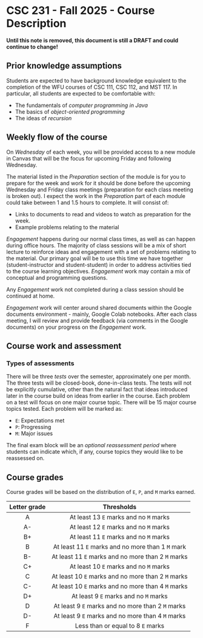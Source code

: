# CSC 231 - Fall 2025 - Course Description

**Until this note is removed, this document is still a DRAFT and could continue to change!**

## Prior knowledge assumptions

Students are expected to have background knowledge equivalent to the completion of the WFU courses of CSC 111, CSC 112, and MST 117.  In particular, all students are expected to be comfortable with:

* The fundamentals of *computer programming in Java*
* The basics of *object-oriented programming*
* The ideas of *recursion*


## Weekly flow of the course

On *Wednesday* of each week, you will be provided access to a new module in Canvas that will be the focus for upcoming Friday and following Wednesday.  

The material listed in the *Preparation* section of the module is for you to prepare for the week and work for it should be done before the upcoming Wednesday and Friday class meetings (preparation for each class meeting is broken out). I expect the work in the *Preparation* part of each module could take between 1 and 1.5 hours to complete. It will consist of:

* Links to documents to read and videos to watch as preparation for the week.
* Example problems relating to the material

*Engagement* happens during our normal class times, as well as can happen during office hours. The majority of class sessions will be a mix of short lecture to reinforce ideas and engagement with a set of problems relating to the material. Our primary goal will be to use this time we have together (student-instructor and student-student) in order to address activities tied to the course learning objectives. 
*Engagement* work may contain a mix of conceptual and programming questions.

Any *Engagement* work not completed during a class session should be continued at home. 

*Engagement* work will center around shared documents within the Google documents environment - mainly, Google Colab notebooks. After each class meeting, I will review and provide feedback (via comments in the Google documents) on your progress on the *Engagement* work.

## Course work and assessment

### Types of assessments

There will be three *tests* over the semester, approximately one per month. The three tests will be closed-book, done-in-class tests.  The tests will not be explicitly cumulative, other than the natural fact that ideas introduced later in the course build on ideas from earlier in the course.
Each problem on a test will focus on one major course topic. There will be 15 major course topics tested. Each problem will be marked as:

* `E`: Expectations met
* `P`: Progressing
* `M`: Major issues

The final exam block will be an *optional reassessment period* where students can indicate which, if any, course topics they would like to be reassessed on.

## Course grades

Course grades will be based on the distribution of `E`, `P`, and `M` marks earned.

| Letter grade | Thresholds |
|:--:|:--:|
| A  | At least 13 `E` marks and no `M` marks |
| A- | At least 12 `E` marks and no `M` marks |
| B+ | At least 11 `E` marks and no `M` marks |
| B  | At least 11 `E` marks and no more than 1 `M` mark |
| B- | At least 11 `E` marks and no more than 2 `M` marks |
| C+ | At least 10 `E` marks and no `M` marks |
| C  | At least 10 `E` marks and no more than 2 `M` marks |
| C- | At least 10 `E` marks and no more than 4 `M` marks |
| D+ | At least 9 `E` marks and no `M` marks |
| D  | At least 9 `E` marks and no more than 2 `M` marks |
| D- | At least 9 `E` marks and no more than 4 `M` marks |
| F  | Less than or equal to 8 `E` marks |
